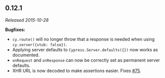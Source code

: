 ## 0.12.1

_Released 2015-10-28_

**Bugfixes:**

- `cy.route()` will no longer throw that a response is needed when using
  `cy.server({stub: false})`.
- Applying server defaults to `Cypress.Server.defaults({})` now works as
  documented.
- `onRequest` and `onResponse` can now be correctly set as permanent server
  defaults.
- XHR URL is now decoded to make assertions easier. Fixes
  [#75](https://github.com/cypress-io/cypress/issues/75).
